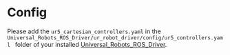 # Config

Please add the ```ur5_cartesian_controllers.yaml``` in the ```Universal_Robots_ROS_Driver/ur_robot_driver/config/ur5_controllers.yaml ``` folder of your installed [Universal_Robots_ROS_Driver][driver_link].

[driver_link]: https://github.com/UniversalRobots/Universal_Robots_ROS_Driver "Universal_Robots_ROS_Driver from FZI"
